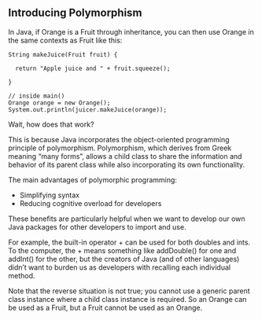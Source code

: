 ## Introducing Polymorphism

In Java, if Orange is a Fruit through inheritance, you can then use Orange in the same contexts as Fruit like this:

```
String makeJuice(Fruit fruit) {

  return "Apple juice and " + fruit.squeeze();

}

// inside main()
Orange orange = new Orange();
System.out.println(juicer.makeJuice(orange));

```

Wait, how does that work?

This is because Java incorporates the object-oriented programming principle of polymorphism. Polymorphism, which derives from Greek meaning “many forms”, allows a child class to share the information and behavior of its parent class while also incorporating its own functionality.

The main advantages of polymorphic programming:

- Simplifying syntax
- Reducing cognitive overload for developers

These benefits are particularly helpful when we want to develop our own Java packages for other developers to import and use.

For example, the built-in operator + can be used for both doubles and ints. To the computer, the + means something like addDouble() for one and addInt() for the other, but the creators of Java (and of other languages) didn’t want to burden us as developers with recalling each individual method.

Note that the reverse situation is not true; you cannot use a generic parent class instance where a child class instance is required. So an Orange can be used as a Fruit, but a Fruit cannot be used as an Orange.
